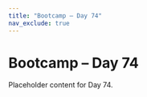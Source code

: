 ```yaml
---
title: "Bootcamp – Day 74"
nav_exclude: true
---
```


# Bootcamp – Day 74

Placeholder content for Day 74.
